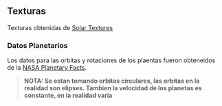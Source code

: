 ## Texturas

Texturas obtenidas de [Solar Textures](https://www.solarsystemscope.com/textures/)

### Datos Planetarios
Los datos para las orbitas y rotaciones de los plaentas fueron obteneidos de la [NASA Planetary Facts](https://nssdc.gsfc.nasa.gov/planetary/planetfact.html).

> **NOTA: Se estan tomando orbitas circulares, las orbitas en la realidad son elipses. Tambien la velocidad de los planetas es constante, en la realidad varia**
